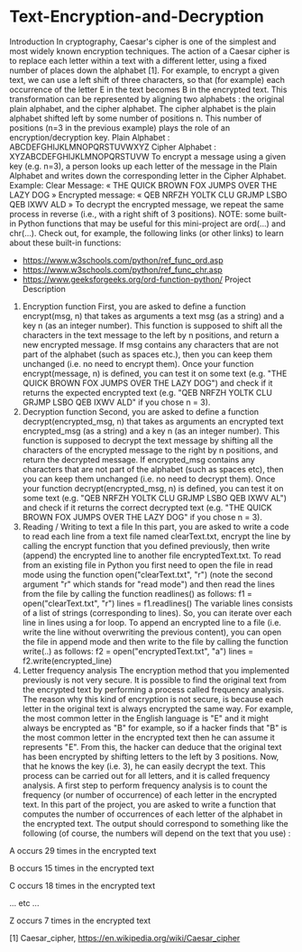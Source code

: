 # Text-Encryption-and-Decryption
Introduction
In cryptography, Caesar's cipher is one of the simplest and most widely known encryption techniques. The action of a Caesar cipher is to replace each letter within a text with a different letter, using a fixed number of places down the alphabet [1].
For example, to encrypt a given text, we can use a left shift of three characters, so that (for example) each occurrence of the letter E in the text becomes B in the encrypted text.
This transformation can be represented by aligning two alphabets : the original plain alphabet, and the cipher alphabet. The cipher alphabet is the plain alphabet shifted left by some number of positions n. This number of positions (n=3 in the previous example) plays the role of an encryption/decryption key.
Plain Alphabet :
ABCDEFGHIJKLMNOPQRSTUVWXYZ
Cipher Alphabet :
XYZABCDEFGHIJKLMNOPQRSTUVW
To encrypt a message using a given key (e.g. n=3), a person looks up each letter of the message in the Plain Alphabet and writes down the corresponding letter in the Cipher Alphabet. Example:
Clear Message:
« THE QUICK BROWN FOX JUMPS OVER THE LAZY DOG »
Encrypted message:
« QEB NRFZH YOLTK CLU GRJMP LSBO QEB IXWV ALD »
To decrypt the encrypted message, we repeat the same process in reverse (i.e., with a right shift of 3 positions).
NOTE: some built-in Python functions that may be useful for this mini-project are ord(…) and chr(…). Check out, for example, the following links (or other links) to learn about these built-in functions:
- https://www.w3schools.com/python/ref_func_ord.asp
- https://www.w3schools.com/python/ref_func_chr.asp
- https://www.geeksforgeeks.org/ord-function-python/
Project Description
1. Encryption function
First, you are asked to define a function encrypt(msg, n) that takes as arguments a text msg (as a string) and a key n (as an integer number). This function is supposed to shift all the characters in the text message to the left by n positions, and return a new encrypted message.
If msg contains any characters that are not part of the alphabet (such as spaces etc.), then you can keep them unchanged (i.e. no need to encrypt them).
Once your function encrypt(message, n) is defined, you can test it on some text (e.g. "THE QUICK BROWN FOX JUMPS OVER THE LAZY DOG") and check if it returns the expected encrypted text (e.g. "QEB NRFZH YOLTK CLU GRJMP LSBO QEB IXWV ALD" if you chose n = 3).
2. Decryption function
Second, you are asked to define a function decrypt(encrypted_msg, n) that takes as arguments an encrypted text encrypted_msg (as a string) and a key n (as an integer number). This function is supposed to decrypt the text message by shifting all the characters of the encrypted message to the right by n positions, and return the decrypted message.
If encrypted_msg contains any characters that are not part of the alphabet (such as spaces etc), then you can keep them unchanged (i.e. no need to decrypt them).
Once your function decrypt(encrypted_msg, n) is defined, you can test it on some text (e.g. "QEB NRFZH YOLTK CLU GRJMP LSBO QEB IXWV AL") and check if it
returns the correct decrypted text (e.g. "THE QUICK BROWN FOX JUMPS OVER THE LAZY DOG" if you chose n = 3).
3. Reading / Writing to text a file
In this part, you are asked to write a code to read each line from a text file named clearText.txt, encrypt the line by calling the encrypt function that you defined previously, then write (append) the encrypted line to another file encryptedText.txt.
To read from an existing file in Python you first need to open the file in read mode using the function open("clearText.txt", "r") (note the second argument "r" which stands for "read mode") and then read the lines from the file by calling the function readlines() as follows:
f1 = open("clearText.txt", "r")
lines = f1.readlines()
The variable lines consists of a list of strings (corresponding to lines). So, you can iterate over each line in lines using a for loop.
To append an encrypted line to a file (i.e. write the line without overwriting the previous content), you can open the file in append mode and then write to the file by calling the function write(..) as follows:
f2 = open("encryptedText.txt", "a")
lines = f2.write(encrypted_line)
4. Letter frequency analysis
The encryption method that you implemented previously is not very secure. It is possible to find the original text from the encrypted text by performing a process called frequency analysis.
The reason why this kind of encryption is not secure, is because each letter in the original text is always encrypted the same way. For example, the most common letter in the English language is "E" and it might always be encrypted as "B" for example, so if a hacker finds that "B" is the most common letter in the encrypted text then he can assume it represents "E". From this, the hacker can deduce that the original text has been encrypted by shifting letters to the left by 3 positions. Now, that he knows the key (i.e. 3), he can easily decrypt the text. This process can be carried out for all letters, and it is called frequency analysis.
A first step to perform frequency analysis is to count the frequency (or number of occurrence) of each letter in the encrypted text.
In this part of the project, you are asked to write a function that computes the number of occurrences of each letter of the alphabet in the encrypted text. The output should correspond to something like the following (of course, the numbers will depend on the text that you use) :

A occurs 29 times in the encrypted text

B occurs 15 times in the encrypted text

C occurs 18 times in the encrypted text

... etc ...

Z occurs 7 times in the encrypted text

[1] Caesar_cipher, https://en.wikipedia.org/wiki/Caesar_cipher
